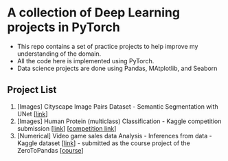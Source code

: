 # A collection of Deep Learning projects in PyTorch
* This repo contains a set of practice projects to help improve my understanding of the domain. 
* All the code here is implemented using PyTorch.
* Data science projects are done using Pandas, MAtplotlib, and Seaborn

## Project List
1. [Images] Cityscape Image Pairs Dataset - Semantic Segmentation with UNet [[link](https://github.com/sudharshan-chakra/Deep-Learning-Projects.PyTorch/blob/master/1-semantic-segmentation-Autonomous-vehicles-UNet.ipynb)]
2. [Images] Human Protein (multiclass) Classification - Kaggle competition submission [[link](https://github.com/sudharshan-chakra/Deep-Learning-Projects.PyTorch/blob/master/2-human-protein-classification.ipynb)] [[competition link](https://www.kaggle.com/c/jovian-pytorch-z2g)]
3. [Numerical] Video game sales data Analysis - Inferences from data - Kaggle dataset [[link](https://www.kaggle.com/gregorut/videogamesales)] - submitted as the course project of the ZeroToPandas [[course](https://jovian.ml/learn/data-analysis-with-python-zero-to-pandas)]
